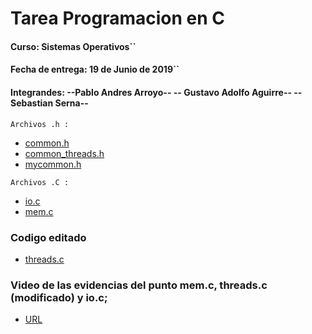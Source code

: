# Tarea Programacion en C 
#### Curso:  Sistemas Operativos``

#### Fecha de entrega: 19 de Junio de 2019``

#### Integrandes: --Pablo Andres Arroyo-- -- Gustavo Adolfo Aguirre-- --Sebastian Serna--


`` Archivos .h : ``

* [common.h](https://github.com/lgustavoaguirre/SistemasOperativos/blob/master/tarea_01_ostep/common.h)
* [common_threads.h](https://github.com/lgustavoaguirre/SistemasOperativos/blob/master/tarea_01_ostep/common_threads.h)
* [mycommon.h](https://github.com/lgustavoaguirre/SistemasOperativos/blob/master/tarea_01_ostep/mycommon.h)

`` Archivos .C : ``

* [io.c](https://github.com/lgustavoaguirre/SistemasOperativos/blob/master/tarea_01_ostep/io.c)
* [mem.c](https://github.com/lgustavoaguirre/SistemasOperativos/blob/master/tarea_01_ostep/mem.c)


###  Codigo editado

* [threads.c](https://github.com/lgustavoaguirre/SistemasOperativos/blob/master/tarea_01_ostep/threads.c)

### Video de las evidencias del punto mem.c, threads.c (modificado) y io.c; 

* [URL](https://www.youtube.com/watch?v=Qb30K5au5eA&list=PLNqsgMwXL3mE-BNy1wgnthqdbpEiemMfQ&index=4)
